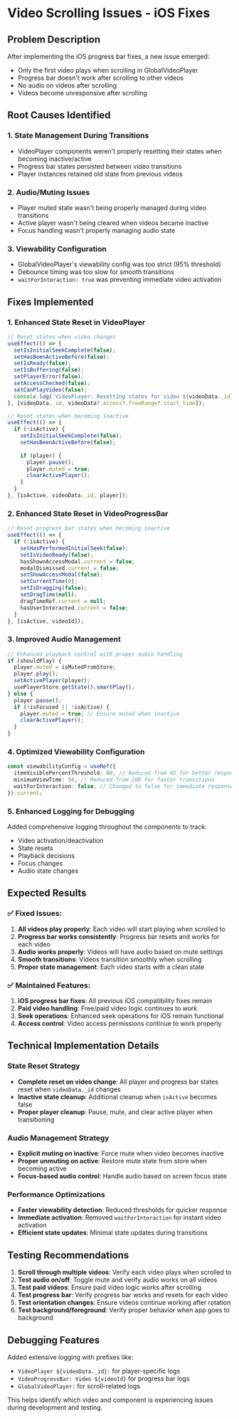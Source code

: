 # Video Scrolling Issues - iOS Fixes

## Problem Description
After implementing the iOS progress bar fixes, a new issue emerged:
- Only the first video plays when scrolling in GlobalVideoPlayer
- Progress bar doesn't work after scrolling to other videos
- No audio on videos after scrolling
- Videos become unresponsive after scrolling

## Root Causes Identified

### 1. State Management During Transitions
- VideoPlayer components weren't properly resetting their states when becoming inactive/active
- Progress bar states persisted between video transitions
- Player instances retained old state from previous videos

### 2. Audio/Muting Issues
- Player muted state wasn't being properly managed during video transitions
- Active player wasn't being cleared when videos became inactive
- Focus handling wasn't properly managing audio state

### 3. Viewability Configuration
- GlobalVideoPlayer's viewability config was too strict (95% threshold)
- Debounce timing was too slow for smooth transitions
- `waitForInteraction: true` was preventing immediate video activation

## Fixes Implemented

### 1. Enhanced State Reset in VideoPlayer
```typescript
// Reset states when video changes
useEffect(() => {
  setIsInitialSeekComplete(false);
  setHasBeenActiveBefore(false);
  setIsReady(false);
  setIsBuffering(false);
  setPlayerError(false);
  setAccessChecked(false);
  setCanPlayVideo(false);
  console.log(`VideoPlayer: Resetting states for video ${videoData._id}`);
}, [videoData._id, videoData?.access?.freeRange?.start_time]);

// Reset states when becoming inactive
useEffect(() => {
  if (!isActive) {
    setIsInitialSeekComplete(false);
    setHasBeenActiveBefore(false);
    
    if (player) {
      player.pause();
      player.muted = true;
      clearActivePlayer();
    }
  }
}, [isActive, videoData._id, player]);
```

### 2. Enhanced State Reset in VideoProgressBar
```typescript
// Reset progress bar states when becoming inactive
useEffect(() => {
  if (!isActive) {
    setHasPerformedInitialSeek(false);
    setIsVideoReady(false);
    hasShownAccessModal.current = false;
    modalDismissed.current = false;
    setShowAccessModal(false);
    setCurrentTime(0);
    setIsDragging(false);
    setDragTime(null);
    dragTimeRef.current = null;
    hasUserInteracted.current = false;
  }
}, [isActive, videoId]);
```

### 3. Improved Audio Management
```typescript
// Enhanced playback control with proper audio handling
if (shouldPlay) {
  player.muted = isMutedFromStore;
  player.play();
  setActivePlayer(player);
  usePlayerStore.getState().smartPlay();
} else {
  player.pause();
  if (!isFocused || !isActive) {
    player.muted = true; // Ensure muted when inactive
    clearActivePlayer();
  }
}
```

### 4. Optimized Viewability Configuration
```typescript
const viewabilityConfig = useRef({
  itemVisiblePercentThreshold: 80, // Reduced from 95 for better responsiveness
  minimumViewTime: 50, // Reduced from 100 for faster transitions
  waitForInteraction: false, // Changed to false for immediate response
}).current;
```

### 5. Enhanced Logging for Debugging
Added comprehensive logging throughout the components to track:
- Video activation/deactivation
- State resets
- Playback decisions
- Focus changes
- Audio state changes

## Expected Results

### ✅ Fixed Issues:
1. **All videos play properly**: Each video will start playing when scrolled to
2. **Progress bar works consistently**: Progress bar resets and works for each video
3. **Audio works properly**: Videos will have audio based on mute settings
4. **Smooth transitions**: Videos transition smoothly when scrolling
5. **Proper state management**: Each video starts with a clean state

### ✅ Maintained Features:
1. **iOS progress bar fixes**: All previous iOS compatibility fixes remain
2. **Paid video handling**: Free/paid video logic continues to work
3. **Seek operations**: Enhanced seek operations for iOS remain functional
4. **Access control**: Video access permissions continue to work properly

## Technical Implementation Details

### State Reset Strategy
- **Complete reset on video change**: All player and progress bar states reset when `videoData._id` changes
- **Inactive state cleanup**: Additional cleanup when `isActive` becomes false
- **Proper player cleanup**: Pause, mute, and clear active player when transitioning

### Audio Management Strategy
- **Explicit muting on inactive**: Force mute when video becomes inactive
- **Proper unmuting on active**: Restore mute state from store when becoming active
- **Focus-based audio control**: Handle audio based on screen focus state

### Performance Optimizations
- **Faster viewability detection**: Reduced thresholds for quicker response
- **Immediate activation**: Removed `waitForInteraction` for instant video activation
- **Efficient state updates**: Minimal state updates during transitions

## Testing Recommendations

1. **Scroll through multiple videos**: Verify each video plays when scrolled to
2. **Test audio on/off**: Toggle mute and verify audio works on all videos
3. **Test paid videos**: Ensure paid video logic works after scrolling
4. **Test progress bar**: Verify progress bar works and resets for each video
5. **Test orientation changes**: Ensure videos continue working after rotation
6. **Test background/foreground**: Verify proper behavior when app goes to background

## Debugging Features

Added extensive logging with prefixes like:
- `VideoPlayer ${videoData._id}:` for player-specific logs
- `VideoProgressBar: Video ${videoId}` for progress bar logs
- `GlobalVideoPlayer:` for scroll-related logs

This helps identify which video and component is experiencing issues during development and testing.